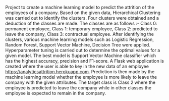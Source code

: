 Project to create a machine learning model to predict the attrition of the employees of a company. 
Based on the given data, Hierarchical Clustering was carried out to identify the clusters.
Four clusters were obtained and a deduction of the classes are made. The classes are as follows :- Class 0: permanent employee, Class 1: temporary employee, Class 2: predicted to leave the company, Class 3: contractual employee.
After identifying the clusters, various machine learning models such as Logistic Regression, Random Forest, Support Vector Machine, Decision Tree were applied.
Hyperparameter tuning is carried out to determine the optimal values for a given model.
The best model is Support Vector Machine classifier which has the highest accuracy, precision and F1-score.
A Flask web application is created where the user is able to key in the new data of an employee https://analyticsattrition.herokuapp.com.
Prediction is then made by the machine learning model whether the employee is more likely to leave the company with the given attributes.
The target class is Class 2 where the employee is predicted to leave the company while in other classes the employee is expected to remain in the company.
